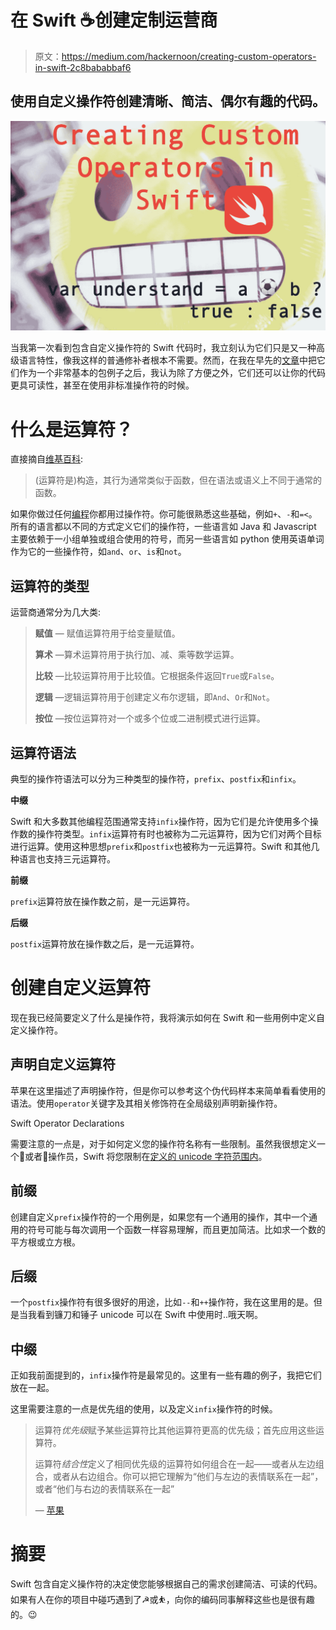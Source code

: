# 在 Swift ☕创建定制运营商

> 原文：<https://medium.com/hackernoon/creating-custom-operators-in-swift-2c8bababbaf6>

## 使用自定义操作符创建清晰、简洁、偶尔有趣的代码。

![](img/38481ddd25568ca531ca036dc7e13676.png)

当我第一次看到包含自定义操作符的 Swift 代码时，我立刻认为它们只是又一种高级语言特性，像我这样的普通修补者根本不需要。然而，在我在早先的[文章](/@aclaytonscott/creating-and-distributing-swift-packages-132444f5dd1)中把它们作为一个非常基本的包例子之后，我认为除了方便之外，它们还可以让你的代码更具可读性，甚至在使用非标准操作符的时候。

# 什么是运算符？

直接摘自[维基百科](https://en.wikipedia.org/wiki/Operator_(computer_programming)):

> (运算符是)构造，其行为通常类似于函数，但在语法或语义上不同于通常的函数。

如果你做过任何[编程](https://hackernoon.com/tagged/programming)你都用过操作符。你可能很熟悉这些基础，例如`+`、`-`和`=<`。所有的语言都以不同的方式定义它们的操作符，一些语言如 Java 和 Javascript 主要依赖于一小组单独或组合使用的符号，而另一些语言如 python 使用英语单词作为它的一些操作符，如`and`、`or`、`is`和`not`。

## 运算符的类型

运营商通常分为几大类:

> **赋值** — 赋值运算符用于给变量赋值。
> 
> **算术** —算术运算符用于执行加、减、乘等数学运算。
> 
> **比较** —比较运算符用于比较值。它根据条件返回`True`或`False`。
> 
> **逻辑** —逻辑运算符用于创建定义布尔逻辑，即`And`、`Or`和`Not`。
> 
> **按位** —按位运算符对一个或多个位或二进制模式进行运算。

## 运算符语法

典型的操作符语法可以分为三种类型的操作符，`prefix`、`postfix`和`infix`。

**中缀**

Swift 和大多数其他编程范围通常支持`infix`操作符，因为它们是允许使用多个操作数的操作符类型。`infix`运算符有时也被称为二元运算符，因为它们对两个目标进行运算。使用这种思想`prefix`和`postfix`也被称为一元运算符。Swift 和其他几种语言也支持三元运算符。

**前缀**

`prefix`运算符放在操作数之前，是一元运算符。

**后缀**

`postfix`运算符放在操作数之后，是一元运算符。

# 创建自定义运算符

现在我已经简要定义了什么是操作符，我将演示如何在 Swift 和一些用例中定义自定义操作符。

## 声明自定义运算符

苹果在这里描述了声明操作符，但是你可以参考这个伪代码样本来简单看看使用的语法。使用`operator`关键字及其相关修饰符在全局级别声明新操作符。

Swift Operator Declarations

需要注意的一点是，对于如何定义您的操作符名称有一些限制。虽然我很想定义一个🌮或者💩操作员，Swift 将您限制在[定义的 unicode 字符范围内](https://docs.swift.org/swift-book/ReferenceManual/LexicalStructure.html#ID418)。

## 前缀

创建自定义`prefix`操作符的一个用例是，如果您有一个通用的操作，其中一个通用的符号可能与每次调用一个函数一样容易理解，而且更加简洁。比如求一个数的平方根或立方根。

## 后缀

一个`postfix`操作符有很多很好的用途，比如`--`和`++`操作符，我在这里用的是。但是当我看到镰刀和锤子 unicode 可以在 Swift 中使用时..哦天啊。

## 中缀

正如我前面提到的，`infix`操作符是最常见的。这里有一些有趣的例子，我把它们放在一起。

这里需要注意的一点是优先组的使用，以及定义`infix`操作符的时候。

> 运算符*优先级*赋予某些运算符比其他运算符更高的优先级；首先应用这些运算符。
> 
> 运算符*结合性*定义了相同优先级的运算符如何组合在一起——或者从左边组合，或者从右边组合。你可以把它理解为“他们与左边的表情联系在一起”，或者“他们与右边的表情联系在一起”
> 
> — [苹果](https://docs.swift.org/swift-book/LanguageGuide/AdvancedOperators.html)

# 摘要

Swift 包含自定义操作符的决定使您能够根据自己的需求创建简洁、可读的代码。如果有人在你的项目中碰巧遇到了☭或⛹，向你的编码同事解释这些也是很有趣的。😉